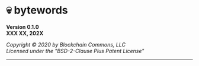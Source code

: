 # 💀 bytewords

**Version 0.1.0**<br/>**XXX XX, 202X**

*Copyright © 2020 by Blockchain Commons, LLC*<br/>*Licensed under the "BSD-2-Clause Plus Patent License"*

---
